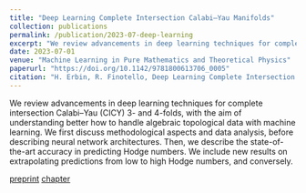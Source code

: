 ```yaml
---
title: "Deep Learning Complete Intersection Calabi–Yau Manifolds"
collection: publications
permalink: /publication/2023-07-deep-learning
excerpt: "We review advancements in deep learning techniques for complete intersection Calabi–Yau (CICY) 3- and 4-folds."
date: 2023-07-01
venue: "Machine Learning in Pure Mathematics and Theoretical Physics"
paperurl: "https://doi.org/10.1142/9781800613706_0005"
citation: "H. Erbin, R. Finotello, Deep Learning Complete Intersection Calabi–Yau Manifolds. In Machine Learning in Pure Mathematics and Theoretical Physics, World Scientific, pp. 151-181 (2023), edited by Y.-H. He"
---
```

We review advancements in deep learning techniques for complete intersection Calabi–Yau (CICY) 3- and 4-folds, with the aim of understanding better how to handle algebraic topological data with machine learning. We first discuss methodological aspects and data analysis, before describing neural network architectures. Then, we describe the state-of-the-art accuracy in predicting Hodge numbers. We include new results on extrapolating predictions from low to high Hodge numbers, and conversely.

[preprint](https://arxiv.org/abs/2311.11847)
[chapter](https://www.worldscientific.com/doi/10.1142/9781800613706_0005)
